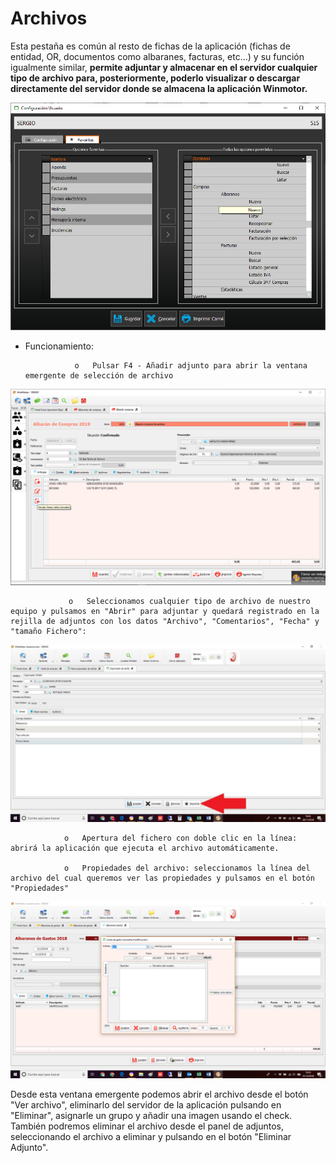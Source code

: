 # Archivos

Esta pestaña es común al resto de fichas de la aplicación \(fichas de entidad, OR, documentos como albaranes, facturas, etc...\) y su función igualmente similar, **permite adjuntar y almacenar en el servidor cualquier tipo de archivo para, posteriormente, poderlo visualizar o descargar directamente del servidor donde se almacena la aplicación Winmotor.**

![](../../../../.gitbook/assets/image%20%28427%29.png)

* Funcionamiento:

                 o   Pulsar F4 - Añadir adjunto para abrir la ventana emergente de selección de archivo

![](../../../../.gitbook/assets/image%20%2844%29.png)

                 o   Seleccionamos cualquier tipo de archivo de nuestro equipo y pulsamos en "Abrir" para adjuntar y quedará registrado en la rejilla de adjuntos con los datos "Archivo", "Comentarios", "Fecha" y "tamaño Fichero":

![](../../../../.gitbook/assets/image%20%28177%29.png)

                o   Apertura del fichero con doble clic en la línea: abrirá la aplicación que ejecuta el archivo automáticamente.

                o   Propiedades del archivo: seleccionamos la línea del archivo del cual queremos ver las propiedades y pulsamos en el botón "Propiedades"

![](../../../../.gitbook/assets/image%20%28198%29.png)

Desde esta ventana emergente podemos abrir el archivo desde el botón "Ver archivo", eliminarlo del servidor de la aplicación pulsando en "Eliminar", asignarle un grupo y añadir una imagen usando el check. También podremos eliminar el archivo desde el panel de adjuntos, seleccionando el archivo a eliminar y pulsando en el botón "Eliminar Adjunto".

